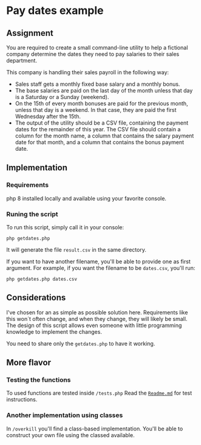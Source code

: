 # Pay dates example

## Assignment

You are required to create a small command-line utility to help a fictional company determine the dates they need to pay
salaries to their sales department.

This company is handling their sales payroll in the following way:

* Sales staff gets a monthly fixed base salary and a monthly bonus.
* The base salaries are paid on the last day of the month unless that day is a Saturday or a Sunday (weekend).
* On the 15th of every month bonuses are paid for the previous month, unless that day is a weekend. In that case, they
  are paid the first Wednesday after the 15th.
* The output of the utility should be a CSV file, containing the payment dates for the remainder of this year. The CSV
  file should contain a column for the month name, a column that contains the salary payment date for that month, and a
  column that contains the bonus payment date.

## Implementation

### Requirements

php 8 installed locally and available using your favorite console.

### Runing the script

To run this script, simply call it in your console:
```shell
php getdates.php
```

It will generate the file `result.csv` in the same directory.

If you want to have another filename, you'll be able to provide one as first argument.
For example, if you want the filename to be `dates.csv`, you'll run:

```shell
php getdates.php dates.csv
```

## Considerations

I've chosen for an as simple as possible solution here. Requirements like this won´t often change,
and when they change, they will likely be small. 
The design of this script allows even someone with little programming knowledge to implement the changes.

You need to share only the `getdates.php` to have it working.

## More flavor

### Testing the functions
To used functions are tested inside `/tests.php`
Read the [`Readme.md`](./tests/Readme.md) for test instructions.

### Another implementation using classes

In `/overkill` you'll find a class-based implementation.
You'll be able to construct your own file using the classed available.
